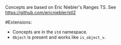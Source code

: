 Concepts are based on Eric Niebler's Ranges TS.
See https://github.com/ericniebler/stl2

#Extensions:

- Concepts are in the `std` namespace.
- `Object` is present and works like `is_object_v`.
